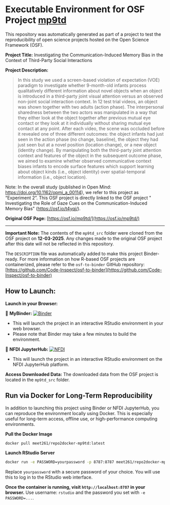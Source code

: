 # Executable Environment for OSF Project [mp9td](https://osf.io/mp9td/)

This repository was automatically generated as part of a project to test the reproducibility of open science projects hosted on the Open Science Framework (OSF).

**Project Title:** Investigating the Communication-Induced Memory Bias in the Context of Third-Party Social Interactions

**Project Description:**
> In this study we used a screen-based violation of expectation (VOE) paradigm to investigate whether 9-month-old infants process qualitatively different information about novel objects when an object is introduced in a third-party joint visual attention versus an observed non-joint social interaction context. In 12 test trial videos, an object was shown together with two adults (action phase). The interpersonal sharedness between the two actors was manipulated in a way that they either look at the object together after previous mutual eye contact or they look at it individually without sharing mutual eye contact at any point. After each video, the scene was occluded before it revealed one of three different outcomes: the object infants had just seen in the action phase (no change, baseline), the object they had just seen but at a novel position (location change), or a new object (identity change). By manipulating both the third-party joint attention context and features of the object in the subsequent outcome phase, we aimed to examine whether observed communicative context biases infants to encode surface features which support learning about object kinds (i.e., object identity) over spatial-temporal information (i.e., object location).

Note: In the overall study (published in Open Mind: https://doi.org/10.1162/opmi_a_00114), we refer to this project as “Experiment 2”. This OSF project is directly linked to the OSF project " Investigating the Role of Gaze Cues on the Communication-Induced Memory Bias" (https://osf.io/t4yqj/). 

**Original OSF Page:** [https://osf.io/mp9td/](https://osf.io/mp9td/)

---

**Important Note:** The contents of the `mp9td_src` folder were cloned from the OSF project on **12-03-2025**. Any changes made to the original OSF project after this date will not be reflected in this repository.

The `DESCRIPTION` file was automatically added to make this project Binder-ready. For more information on how R-based OSF projects are containerized, please refer to the `osf-to-binder` GitHub repository: [https://github.com/Code-Inspect/osf-to-binder](https://github.com/Code-Inspect/osf-to-binder)

## How to Launch:

**Launch in your Browser:**

🚀 **MyBinder:** [![Binder](https://mybinder.org/badge_logo.svg)](https://mybinder.org/v2/gh/code-inspect-binder/osf_mp9td/HEAD?urlpath=rstudio)

   * This will launch the project in an interactive RStudio environment in your web browser.
   * Please note that Binder may take a few minutes to build the environment.

🚀 **NFDI JupyterHub:** [![NFDI](https://nfdi-jupyter.de/images/nfdi_badge.svg)](https://hub.nfdi-jupyter.de/r2d/gh/code-inspect-binder/osf_mp9td/HEAD?urlpath=rstudio)

   * This will launch the project in an interactive RStudio environment on the NFDI JupyterHub platform.

**Access Downloaded Data:**
The downloaded data from the OSF project is located in the `mp9td_src` folder.

## Run via Docker for Long-Term Reproducibility

In addition to launching this project using Binder or NFDI JupyterHub, you can reproduce the environment locally using Docker. This is especially useful for long-term access, offline use, or high-performance computing environments.

**Pull the Docker Image**

```bash
docker pull meet261/repo2docker-mp9td:latest
```

**Launch RStudio Server**

```bash
docker run -e PASSWORD=yourpassword -p 8787:8787 meet261/repo2docker-mp9td
```
Replace `yourpassword` with a secure password of your choice. You will use this to log in to the RStudio web interface.

**Once the container is running, visit `http://localhost:8787` in your browser.**
Use username: `rstudio` and the password you set with `-e PASSWORD=...`.
